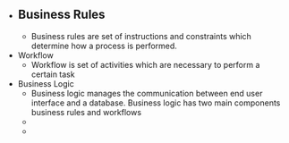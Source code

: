 - ## Business Rules
	- Business rules are set of instructions and constraints which determine how a process is performed.
- Workflow
	- Workflow is set of activities which are necessary to perform a certain task
- Business Logic
	- Business logic manages the communication between end user interface and a database. Business logic has two main components business rules and workflows
	-
	-